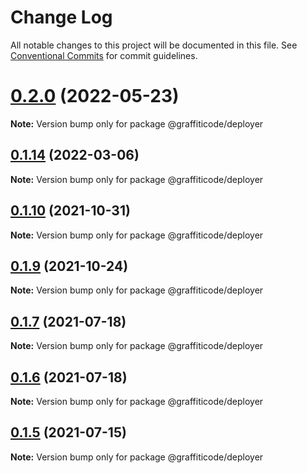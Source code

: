 # Change Log

All notable changes to this project will be documented in this file.
See [Conventional Commits](https://conventionalcommits.org) for commit guidelines.

# [0.2.0](https://github.com/KevinDyer/node-graffiticode-compiler-framework/compare/v0.1.15...v0.2.0) (2022-05-23)

**Note:** Version bump only for package @graffiticode/deployer





## [0.1.14](https://github.com/KevinDyer/node-graffiticode-compiler-framework/compare/v0.1.13...v0.1.14) (2022-03-06)

**Note:** Version bump only for package @graffiticode/deployer





## [0.1.10](https://github.com/KevinDyer/node-graffiticode-compiler-framework/compare/v0.1.9...v0.1.10) (2021-10-31)

**Note:** Version bump only for package @graffiticode/deployer





## [0.1.9](https://github.com/KevinDyer/node-graffiticode-compiler-framework/compare/v0.1.8...v0.1.9) (2021-10-24)

**Note:** Version bump only for package @graffiticode/deployer





## [0.1.7](https://github.com/KevinDyer/node-graffiticode-compiler-framework/compare/v0.1.6...v0.1.7) (2021-07-18)

**Note:** Version bump only for package @graffiticode/deployer





## [0.1.6](https://github.com/KevinDyer/node-graffiticode-compiler-framework/compare/v0.1.5...v0.1.6) (2021-07-18)

**Note:** Version bump only for package @graffiticode/deployer





## [0.1.5](https://github.com/KevinDyer/node-graffiticode-compiler-framework/compare/v0.1.4...v0.1.5) (2021-07-15)

**Note:** Version bump only for package @graffiticode/deployer
